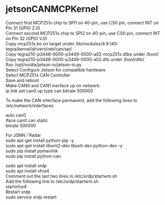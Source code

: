 # jetsonCANMCPKernel

Connect first MCP251x chip to SPI1 on 40-pin, use CS0 pin, connect INT on Pin 31 (GPIO Z.0)  
Connect second MCP251x chip to SPI2 on 40-pin, use CS0 pin, connect INT on Pin 32 (GPIO V.0)  
Copy mcp251x.ko on target under /lib/modules/4.9.140-tegra/kernel/drivers/net/can/spi/  
Copy tegra210-p3448-0000-p3449-0000-a02-mcp251x.dtbo under /boot/  
Copy tegra210-p3448-0000-p3449-0000-a02.dtb under /boot/dtb/  
Run /opt/nvidia/jetson-io/jetson-io.py  
Select Configure Jetson for compatible hardware  
Select MCP251x CAN Controller  
Save and reboot  
Make CAN0 and CAN1 inerface up on network:  
ip link set can0 up type can bitrate 500000  



To make the CAN-interface permanent, add the following lines to /etc/network/interfaces  

auto can0  
iface can0 can static  
    bitrate 500000  


For JSNN / Radar  
sudo apt-get install python-pip -y  
sudo apt-get install libxml2-dev libxslt-dev python-dev -y  
sudo pip install pymavlink  
sudo pip install python-can  

sudo apt install xrdp  
sudo apt install xfce4  
Comment out the last two lines in /etc/xrdp/startwm.sh  
Add the following line to /etc/xrdp/startwm.sh  
startxfce4  
Restart xrdp  
sudo service xrdp restart  

